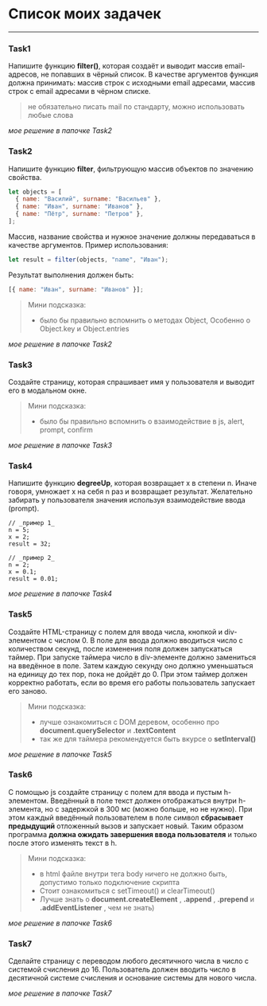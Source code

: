 # Список моих задачек

---

### Task1

Напишите функцию **filter()**, которая создаёт и выводит массив email-адресов, не попавших в чёрный список. В качестве аргументов функция должна принимать: массив строк с исходными email адресами, массив строк с email адресами в чёрном списке.

> не обязательно писать mail по стандарту, можно использовать любые слова

_мое решение в папочке Task2_

### Task2

Напишите функцию **filter**, фильтрующую массив объектов по значению свойства.

```js
let objects = [
  { name: "Василий", surname: "Васильев" },
  { name: "Иван", surname: "Иванов" },
  { name: "Пётр", surname: "Петров" },
];
```

Массив, название свойства и нужное значение должны передаваться в качестве аргументов. Пример использования:

```js
let result = filter(objects, "name", "Иван");
```

Результат выполнения должен быть:

```js
[{ name: "Иван", surname: "Иванов" }];
```

> Мини подсказка:
>
> - было бы правильно вспомнить о методах Object,
>   Особенно о Object.key и Object.entries

_мое решение в папочке Task2_

### Task3

Создайте страницу, которая спрашивает имя у пользователя и выводит его в модальном окне.

> Мини подсказка:
>
> - было бы правильно вспомнить о взаимодействие в js, alert, prompt, confirm

_мое решение в папочке Task3_

### Task4

Напишите функцию **degreeUp**, которая возвращает x в степени n. Иначе говоря, умножает x на себя n раз и возвращает результат. Желательно забирать у пользователя значения используя взаимодействие ввода (prompt).

```
// _пример 1_
n = 5;
x = 2;
result = 32;

// _пример 2_
n = 2;
x = 0.1;
result = 0.01;
```

_мое решение в папочке Task4_

### Task5

Создайте HTML-страницу с полем для ввода числа, кнопкой и div-элементом с числом 0. В поле для ввода должно вводиться число с количеством секунд, после изменения поля должен запускаться таймер. При запуске таймера число в div-элементе должно замениться на введённое в поле. Затем каждую секунду оно должно уменьшаться на единицу до тех пор, пока не дойдёт до 0. При этом таймер должен корректно работать, если во время его работы пользователь запускает его заново.

> Мини подсказка:
>
> - лучше ознакомиться с DOM деревом, особенно про **document.querySelector** и **.textContent**
> - так же для таймера рекомендуется быть вкурсе о **setInterval()**

_мое решение в папочке Task5_

### Task6

С помощью js создайте страницу с полем для ввода и пустым h-элементом. Введённый в поле текст должен отображаться внутри h-элемента, но с задержкой в 300 мс (можно больше, но не нужно). При этом каждый введённый пользователем в поле символ **сбрасывает предыдущий** отложенный вызов и запускает новый. Таким образом программа **должна ожидать завершения ввода пользователя** и только после этого изменять текст в h.

> Мини подсказка:
>
> - в html файле внутри тега body ничего не должно быть, допустимо только подключение скрипта
> - Стоит ознакомиться с setTimeout() и clearTimeout()
> - Лучше знать о **document.createElement** , **.append** , **.prepend** и **.addEventListener** , чем не знать)

_мое решение в папочке Task6_

### Task7

Сделайте страницу с переводом любого десятичного числа в число
с системой счисления до 16. Пользователь должен вводить число в десятичной системе счисления и основание системы для нового числа.

_мое решение в папочке Task7_
